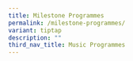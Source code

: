 ```yaml
---
title: Milestone Programmes
permalink: /milestone-programmes/
variant: tiptap
description: ""
third_nav_title: Music Programmes
---
```

